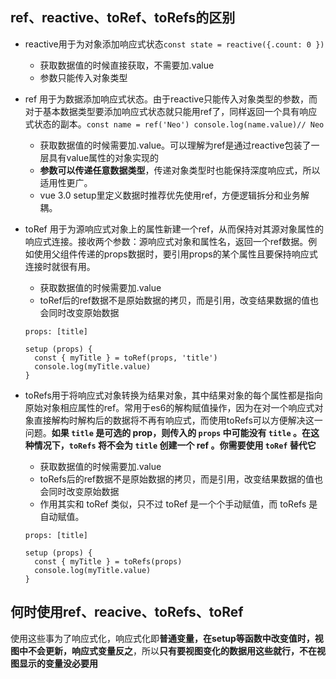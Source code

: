 ## ref、reactive、toRef、toRefs的区别

* reactive用于为对象添加响应式状态`const state = reactive({.count: 0 })`

  * 获取数据值的时候直接获取，不需要加.value
  * 参数只能传入对象类型

* ref 用于为数据添加响应式状态。由于reactive只能传入对象类型的参数，而对于基本数据类型要添加响应式状态就只能用ref了，同样返回一个具有响应式状态的副本。`const name = ref('Neo') console.log(name.value)// Neo`

  * 获取数据值的时候需要加.value。可以理解为ref是通过reactive包装了一层具有value属性的对象实现的
  * **参数可以传递任意数据类型**，传递对象类型时也能保持深度响应式，所以适用性更广。
  * vue 3.0 setup里定义数据时推荐优先使用ref，方便逻辑拆分和业务解耦。

* toRef 用于为源响应式对象上的属性新建一个ref，从而保持对其源对象属性的响应式连接。接收两个参数：源响应式对象和属性名，返回一个ref数据。例如使用父组件传递的props数据时，要引用props的某个属性且要保持响应式连接时就很有用。

  * 获取数据值的时候需要加.value
  * toRef后的ref数据不是原始数据的拷贝，而是引用，改变结果数据的值也会同时改变原始数据

  ```vue
  props: [title]
  
  setup (props) {
  	const { myTitle } = toRef(props, 'title')
  	console.log(myTitle.value)
  }
  ```

  

* toRefs用于将响应式对象转换为结果对象，其中结果对象的每个属性都是指向原始对象相应属性的ref。常用于es6的解构赋值操作，因为在对一个响应式对象直接解构时解构后的数据将不再有响应式，而使用toRefs可以方便解决这一问题。**如果 `title` 是可选的 prop，则传入的 `props` 中可能没有 `title` 。在这种情况下，`toRefs` 将不会为 `title` 创建一个 ref 。你需要使用 `toRef` 替代它**

  * 获取数据值的时候需要加.value
  * toRefs后的ref数据不是原始数据的拷贝，而是引用，改变结果数据的值也会同时改变原始数据
  * 作用其实和 toRef 类似，只不过 toRef 是一个个手动赋值，而 toRefs 是自动赋值。

  ```vue
  props: [title]
  
  setup (props) {
  	const { myTitle } = toRefs(props)
  	console.log(myTitle.value)
  }
  ```


## 何时使用ref、reacive、toRefs、toRef

使用这些事为了响应式化，响应式化即**普通变量，在setup等函数中改变值时，视图中不会更新，响应式变量反之**，所以**只有要视图变化的数据用这些就行，不在视图显示的变量没必要用**